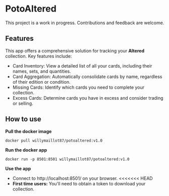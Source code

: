 # PotoAltered
This project is a work in progress. Contributions and feedback are welcome.

## Features
This app offers a comprehensive solution for tracking your **Altered** collection. Key features include:

- Card Inventory: View a detailed list of all your cards, including their names, sets, and quantities.
- Card Aggregation: Automatically consolidate cards by name, regardless of their edition or condition.
- Missing Cards: Identify which cards you need to complete your collection.
- Excess Cards: Determine cards you have in excess and consider trading or selling.

## How to use

**Pull the docker image**

`docker pull willymaillot87/potoaltered:v1.0`


**Run the docker app**

`docker run -p 8501:8501 willymaillot87/potoaltered:v1.0`


**Use the app** 

* Connect to http://localhost:8501/ on your browser.
<<<<<<< HEAD
* **First time users:** You'll need to obtain a token to download your collection.
